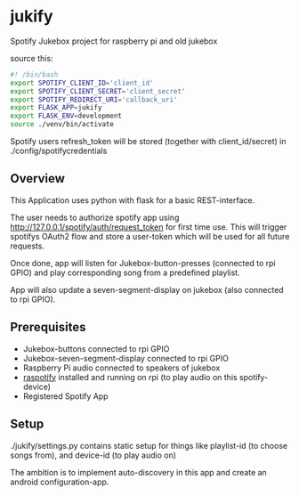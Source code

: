 # jukify
Spotify Jukebox project for raspberry pi and old jukebox


source this:
```bash
#! /bin/bash
export SPOTIFY_CLIENT_ID='client_id'
export SPOTIFY_CLIENT_SECRET='client_secret'
export SPOTIFY_REDIRECT_URI='callback_uri'
export FLASK_APP=jukify
export FLASK_ENV=development
source ./venv/bin/activate
```

Spotify users refresh_token will be stored (together with client_id/secret) in ./config/spotifycredentials

## Overview
This Application uses python with flask for a basic REST-interface.

The user needs to authorize spotify app using http://127.0.0.1/spotify/auth/request_token for first time use. This will trigger spotifys OAuth2 flow and store a user-token which will be used for all future requests.

Once done, app will listen for Jukebox-button-presses (connected to rpi GPIO) and play corresponding song from a predefined playlist.

App will also update a seven-segment-display on jukebox (also connected to rpi GPIO).

## Prerequisites
* Jukebox-buttons connected to rpi GPIO
* Jukebox-seven-segment-display connected to rpi GPIO
* Raspberry Pi audio connected to speakers of jukebox
* [raspotify](https://github.com/dtcooper/raspotify) installed and running on rpi (to play audio on this spotify-device)
* Registered Spotify App

## Setup
./jukify/settings.py contains static setup for things like playlist-id (to choose songs from), and device-id (to play audio on)

The ambition is to implement auto-discovery in this app and create an android configuration-app.